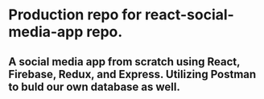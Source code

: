 # Production repo for react-social-media-app repo.

## A social media app from scratch using React, Firebase, Redux, and Express. Utilizing Postman to buld our own database as well.
